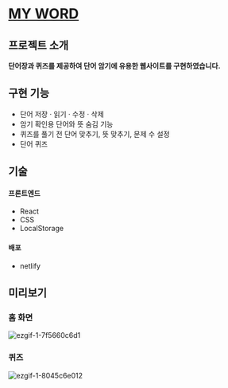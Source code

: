 # [MY WORD](배포링크)

## 프로젝트 소개
**단어장과 퀴즈를 제공하여 단어 암기에 유용한 웹사이트를 구현하였습니다.**

## 구현 기능
- 단어 저장 · 읽기 · 수정 · 삭제
- 암기 확인용 단어와 뜻 숨김 기능
- 퀴즈를 풀기 전 단어 맞추기, 뜻 맞추기, 문제 수 설정
- 단어 퀴즈


## 기술
#### 프론트엔드
- React  
- CSS  
- LocalStorage  

#### 배포
- netlify  

## 미리보기
### 홈 화면  
![ezgif-1-7f5660c6d1](https://user-images.githubusercontent.com/96046698/204842957-837a81e1-2526-48bb-9505-209bb471c108.gif)  


### 퀴즈  
![ezgif-1-8045c6e012](https://user-images.githubusercontent.com/96046698/204844074-d86a2d62-eed1-4dd6-b2cf-587f94e823d8.gif)  






